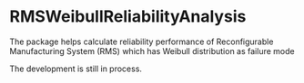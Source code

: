 # RMSWeibullReliabilityAnalysis
The package helps calculate reliability performance of Reconfigurable Manufacturing System (RMS) which has Weibull distribution as failure mode

The development is still in process.
